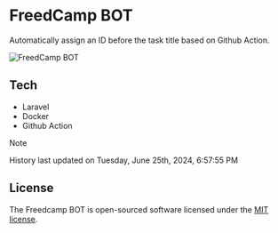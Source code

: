 # FreedCamp BOT

Automatically assign an ID before the task title based on Github Action.

![FreedCamp BOT](https://repository-images.githubusercontent.com/737932867/7d34798b-2680-471c-b089-a78a718d3d6a)

## Tech

- Laravel
- Docker
- Github Action

> [!NOTE]  
> History last updated on Tuesday, June 25th, 2024, 6:57:55 PM

## License

The Freedcamp BOT is open-sourced software licensed under the [MIT license](https://opensource.org/licenses/MIT).
